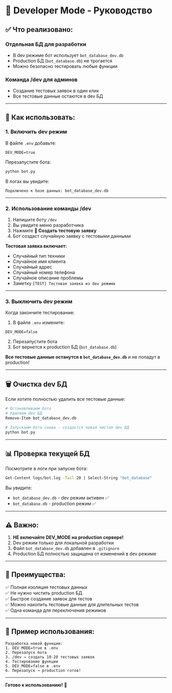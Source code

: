 # 🔧 Developer Mode - Руководство

## ✅ Что реализовано:

### **Отдельная БД для разработки**
- В dev режиме бот использует `bot_database_dev.db`
- Production БД (`bot_database.db`) не трогается
- Можно безопасно тестировать любые функции

### **Команда /dev для админов**
- Создание тестовых заявок в один клик
- Все тестовые данные остаются в dev БД

---

## 🚀 Как использовать:

### **1. Включить dev режим**

В файле `.env` добавьте:
```env
DEV_MODE=true
```

Перезапустите бота:
```bash
python bot.py
```

В логах вы увидите:
```
Подключено к базе данных: bot_database_dev.db
```

---

### **2. Использование команды /dev**

1. Напишите боту `/dev`
2. Вы увидите меню разработчика
3. Нажмите **🧪 Создать тестовую заявку**
4. Бот создаст случайную заявку с тестовыми данными

**Тестовая заявка включает:**
- Случайный тип техники
- Случайное имя клиента
- Случайный адрес
- Случайный номер телефона
- Случайное описание проблемы
- Заметку `[TEST] Тестовая заявка из dev режима`

---

### **3. Выключить dev режим**

Когда закончите тестирование:

1. В файле `.env` измените:
```env
DEV_MODE=false
```

2. Перезапустите бота
3. Бот вернется к production БД (`bot_database.db`)

**Все тестовые данные останутся в `bot_database_dev.db`** и не попадут в production!

---

## 🗑️ Очистка dev БД

Если хотите полностью удалить все тестовые данные:

```bash
# Останавливаем бота
# Удаляем dev БД
Remove-Item bot_database_dev.db

# Запускаем бота снова - создастся новая чистая dev БД
python bot.py
```

---

## 📊 Проверка текущей БД

Посмотрите в логи при запуске бота:
```bash
Get-Content logs/bot.log -Tail 20 | Select-String "bot_database"
```

Вы увидите:
- `bot_database_dev.db` - dev режим активен ✅
- `bot_database.db` - production режим ✅

---

## ⚠️ Важно:

1. **НЕ включайте DEV_MODE на production сервере!**
2. Dev режим только для локальной разработки
3. Файл `bot_database_dev.db` добавлен в `.gitignore`
4. Production БД полностью защищена от изменений в dev режиме

---

## 🎯 Преимущества:

✅ Полная изоляция тестовых данных  
✅ Не нужно чистить production БД  
✅ Быстрое создание заявок для тестов  
✅ Можно накопить тестовые данные для длительных тестов  
✅ Одна команда для переключения режимов  

---

## 📝 Пример использования:

```
Разработка новой функции:
1. DEV_MODE=true в .env
2. Перезапуск бота
3. /dev → создать 10-20 тестовых заявок
4. Тестирование функции
5. DEV_MODE=false в .env
6. Перезапуск → production готов!
```

---

**Готово к использованию!** 🚀

